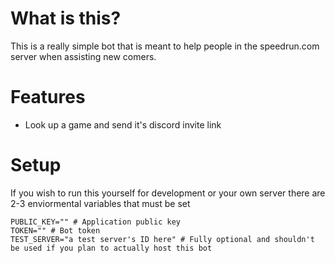 # What is this?

This is a really simple bot that is meant to help people in the speedrun.com
server when assisting new comers.

# Features

- Look up a game and send it's discord invite link

# Setup

If you wish to run this yourself for development or your own server there are
2-3 enviormental variables that must be set

```console
PUBLIC_KEY="" # Application public key
TOKEN="" # Bot token
TEST_SERVER="a test server's ID here" # Fully optional and shouldn't be used if you plan to actually host this bot
```
